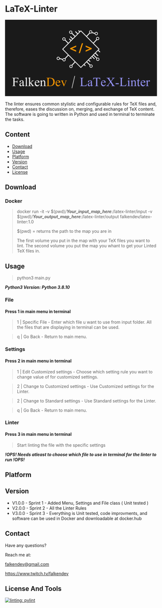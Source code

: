 # LaTeX-Linter

![falken](https://github.com/FalkenDev/LaTeX-Linter/blob/main/linter.png?raw=true)

The linter ensures common stylistic and configurable rules for TeX files and, therefore, eases the discussion on, merging, and exchange of TeX content. The software is going to written in Python and used in terminal to terminate the tasks.

## Content
- [Download](#download)
- [Usage](#usage)
- [Platform](#platform)
- [Version](#version)
- [Contact](#contact)
- [License](#license)
## Download
### Docker
>
> docker run -it -v $(pwd)/***Your_input_map_here***:/latex-linter/input -v $(pwd)/***Your_output_map_here***:/latex-linter/output falkendev/latex-linter:1.0
>
> $(pwd) = returns the path to the map you are in
>
> The first volume you put in the map with your TeX files you want to lint.
> The second volume you put the map you whant to get your Linted TeX files in.
>

## Usage
> python3 main.py


***Python3 Version: Python 3.8.10***
### File
#### Press 1 in main menu in terminal


> 1 | Specific File - Enter which file u want to use from input folder. All the files that are displaying in terminal can be used.


> q | Go Back - Return to main menu.
### Settings
#### Press 2 in main menu in terminal


> 1 | Edit Customized settings - Choose which setting rule you want to change value of for customized settings.


> 2 | Change to Customized settings - Use Customized settings for the Linter.


> 2 | Change to Standard settings - Use Standard settings for the Linter.


> q | Go Back - Return to main menu.
### Linter
#### Press 3 in main menu in terminal


> Start linting the file with the specific settings


***!OPS! Needs atleast to choose which file to use in terminal for the linter to run !OPS!***
## Platform
## Version

- V1.0.0 - Sprint 1 - Added Menu, Settings and File class ( Unit tested )
- V2.0.0 - Sprint 2 - All the Linter Rules
- V3.0.0 - Sprint 3 - Everything is Unit tested, code improvments, and software can be used in Docker and downloadable at docker.hub

## Contact
Have any questions?


Reach me at:


<falkendev@gmail.com>


<https://www.twitch.tv/falkendev>
## License And Tools
[![linting: pylint](https://img.shields.io/badge/linting-pylint-yellowgreen)](https://github.com/PyCQA/pylint)
